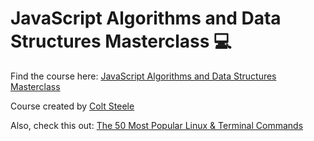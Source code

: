 # JavaScript Algorithms and Data Structures Masterclass 💻 #

Find the course here: [JavaScript Algorithms and Data Structures Masterclass](https://www.udemy.com/course/js-algorithms-and-data-structures-masterclass/)

Course created by [Colt Steele](https://www.youtube.com/c/ColtSteeleCode)

Also, check this out: [The 50 Most Popular Linux & Terminal Commands](https://youtu.be/ZtqBQ68cfJc)